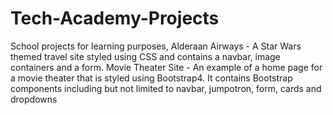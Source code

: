 # Tech-Academy-Projects
School projects for learning purposes, 
Alderaan Airways - A Star Wars themed travel site styled using CSS and contains a navbar, image containers and a form.
Movie Theater Site - An example of a home page for a movie theater that is styled using Bootstrap4. It contains Bootstrap components including but not limited to navbar, jumpotron, form, cards and dropdowns

